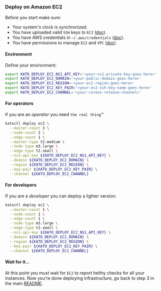 ### Deploy on Amazon EC2

Before you start make sure:
- Your system's clock is synchronized.
- You have uploaded valid `SSH` keys to `EC2` ([doc](http://docs.aws.amazon.com/AWSEC2/latest/UserGuide/ec2-key-pairs.html)).
- You have AWS credentials in `~/.aws/credentials` ([doc](https://github.com/aws/aws-sdk-go/wiki/configuring-sdk#shared-credentials-file)).
- You have permissions to manage `EC2` and `VPC` ([doc](http://docs.aws.amazon.com/IAM/latest/UserGuide/access_permissions.html)).

#### Environment
Define your environment:
```bash
export KATO_DEPLOY_EC2_NS1_API_KEY='<your-ns1-private-key-goes-here>'
export KATO_DEPLOY_EC2_DOMAIN='<your-public-domain-goes-here>'
export KATO_DEPLOY_EC2_REGION='<your-ec2-region-goes-here>'
export KATO_DEPLOY_EC2_KEY_PAIR='<your-ec2-ssh-key-name-goes-here>'
export KATO_DEPLOY_EC2_CHANNEL='<your-coreos-release-channel>'
```

#### For operators
If you are an *operator* you need `the real thing`&trade;
```bash
katoctl deploy ec2 \
  --master-count 3 \
  --node-count 2 \
  --edge-count 1 \
  --master-type t2.medium \
  --node-type m3.large \
  --edge-type t2.small \
  --ns1-api-key ${KATO_DEPLOY_EC2_NS1_API_KEY} \
  --domain ${KATO_DEPLOY_EC2_DOMAIN} \
  --region ${KATO_DEPLOY_EC2_REGION} \
  --key-pair ${KATO_DEPLOY_EC2_KEY_PAIR} \
  --channel ${KATO_DEPLOY_EC2_CHANNEL}
```

#### For developers
If you are a *developer* you can deploy a lighter version:
```bash
katoctl deploy ec2 \
  --master-count 1 \
  --node-count 1 \
  --edge-count 1 \
  --node-type m3.large \
  --edge-type t2.small \
  --ns1-api-key ${KATO_DEPLOY_EC2_NS1_API_KEY} \
  --domain ${KATO_DEPLOY_EC2_DOMAIN} \
  --region ${KATO_DEPLOY_EC2_REGION} \
  --key-pair ${KATO_DEPLOY_EC2_KEY_PAIR} \
  --channel ${KATO_DEPLOY_EC2_CHANNEL}
```

#### Wait for it...
At this point you must wait for `EC2` to report helthy checks for all your instances. Now you're done deploying infrastructure, go back to step 3 in the main [README](https://github.com/h0tbird/kato/blob/master/README.md).
